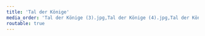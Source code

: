 ```yaml
---
title: 'Tal der Könige'
media_order: 'Tal der Könige (3).jpg,Tal der Könige (4).jpg,Tal der Könige (5).jpg,Tal der Könige (6).jpg,Tal der Könige (7).jpg,Tal der Könige (1).jpg,Tal der Könige (2).jpg'
routable: true
---
```


